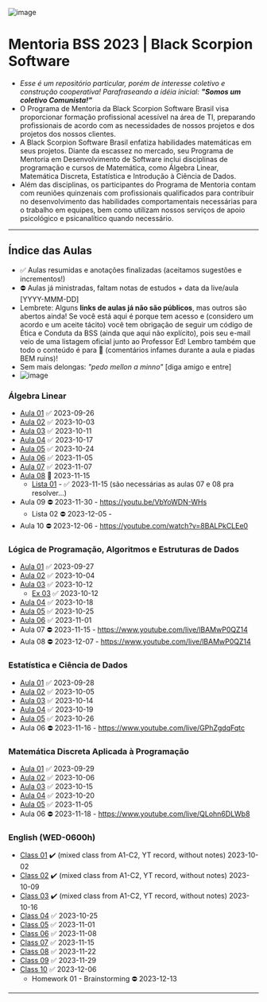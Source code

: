 ![image](https://github.com/danielmassita/2023-Mentoria-BSS/assets/111195175/812dc975-4895-4038-bf29-bdfb17e71a8b)


# Mentoria BSS 2023 | Black Scorpion Software

- _Esse é um repositório particular, porém de interesse coletivo e construção cooperativa! Parafraseando a idéia inicial: **"Somos um coletivo Comunista!"**_
&nbsp;
- O Programa de Mentoria da Black Scorpion Software Brasil visa proporcionar formação profissional acessível na área de TI, preparando profissionais de acordo com as necessidades de nossos projetos e dos projetos dos nossos clientes.
- A Black Scorpion Software Brasil enfatiza habilidades matemáticas em seus projetos. Diante da escassez no mercado, seu Programa de Mentoria em Desenvolvimento de Software inclui disciplinas de programação e cursos de Matemática, como Álgebra Linear, Matemática Discreta, Estatística e Introdução à Ciência de Dados.
- Além das disciplinas, os participantes do Programa de Mentoria contam com reuniões quinzenais com profissionais qualificados para contribuir no desenvolvimento das habilidades comportamentais necessárias para o trabalho em equipes, bem como utilizam nossos serviços de apoio psicológico e psicanalítico quando necessário.

___

## Índice das Aulas

- ✅ Aulas resumidas e anotações finalizadas (aceitamos sugestões e incrementos!)
- ⛔ Aulas já ministradas, faltam notas de estudos + data da live/aula [YYYY-MMM-DD]
- Lembrete: Alguns **links de aulas já não são públicos**, mas outros são abertos ainda! Se você está aqui é porque tem acesso e (considero um acordo e um aceite tácito) você tem obrigação de seguir um código de Ética e Conduta da BSS (ainda que aqui não explícito), pois seu e-mail veio de uma listagem oficial junto ao Professor Ed! Lembro também que todo o conteúdo é para 🔞 (comentários infames durante a aula e piadas BEM ruins)!
- Sem mais delongas: _"pedo mellon a minno"_ [diga amigo e entre]
- ![image](https://github.com/danielmassita/2023-Mentoria-BSS/assets/111195175/ea207b1f-2108-438d-9be0-c538d6e5f001)
 

### Álgebra Linear

- [Aula 01](https://github.com/danielmassita/2023-Mentoria-BSS/blob/main/AlgebraLinear/Aula01.md) ✅ 2023-09-26
- [Aula 02](https://github.com/danielmassita/2023-Mentoria-BSS/blob/main/AlgebraLinear/Aula02.md) ✅ 2023-10-03
- [Aula 03](https://github.com/danielmassita/2023-Mentoria-BSS/blob/main/AlgebraLinear/Aula03.md) ✅ 2023-10-11
- [Aula 04](https://github.com/danielmassita/2023-Mentoria-BSS/blob/main/AlgebraLinear/Aula04.md) ✅ 2023-10-17
- [Aula 05](https://github.com/danielmassita/2023-Mentoria-BSS/blob/main/AlgebraLinear/Aula05.md) ✅ 2023-10-24
- [Aula 06](https://github.com/danielmassita/2023-Mentoria-BSS/blob/main/AlgebraLinear/Aula06.md) ✅ 2023-11-05
- [Aula 07](https://github.com/danielmassita/2023-Mentoria-BSS/blob/main/AlgebraLinear/Aula07.md) ✅ 2023-11-07
- [Aula 08](https://github.com/danielmassita/2023-Mentoria-BSS/blob/main/AlgebraLinear/Aula08.md) 🌱 2023-11-15
  - [Lista 01](https://github.com/danielmassita/2023-Mentoria-BSS/blob/main/AlgebraLinear/Lista01.pdf.pdf) - ✅ 2023-11-15 (são necessárias as aulas 07 e 08 pra resolver...)
- Aula 09 ⛔ 2023-11-30 - https://youtu.be/VbYoWDN-WHs
  - Lista 02 ⛔ 2023-12-05 - 
 - Aula 10 ⛔ 2023-12-06 - https://youtube.com/watch?v=8BALPkCLEe0

### Lógica de Programação, Algoritmos e Estruturas de Dados

- [Aula 01](https://github.com/danielmassita/2023-Mentoria-BSS/blob/main/LogicaProgramacao-Algoritmos-EstruturaDados/Aula01.md) ✅ 2023-09-27
- [Aula 02](https://github.com/danielmassita/2023-Mentoria-BSS/blob/main/LogicaProgramacao-Algoritmos-EstruturaDados/Aula02.md) ✅ 2023-10-04
- [Aula 03](https://github.com/danielmassita/2023-Mentoria-BSS/blob/main/LogicaProgramacao-Algoritmos-EstruturaDados/Aula03.md) ✅ 2023-10-12
  - [Ex 03](https://github.com/danielmassita/2023-Mentoria-BSS/blob/main/LogicaProgramacao-Algoritmos-EstruturaDados/Aula03.js) ✅ 2023-10-12
- [Aula 04](https://github.com/danielmassita/2023-Mentoria-BSS/blob/main/LogicaProgramacao-Algoritmos-EstruturaDados/Aula04.md) ✅ 2023-10-18
- [Aula 05](https://github.com/danielmassita/2023-Mentoria-BSS/blob/main/LogicaProgramacao-Algoritmos-EstruturaDados/Aula05.md) ✅ 2023-10-25
- [Aula 06](https://github.com/danielmassita/2023-Mentoria-BSS/blob/main/LogicaProgramacao-Algoritmos-EstruturaDados/Aula06.md) ✅ 2023-11-01
- Aula 07 ⛔ 2023-11-15 - https://www.youtube.com/live/lBAMwP0QZ14
- Aula 08 ⛔ 2023-12-07 - https://www.youtube.com/live/lBAMwP0QZ14

### Estatística e Ciência de Dados

- [Aula 01](https://github.com/danielmassita/2023-Mentoria-BSS/blob/main/Estatistica-CienciaDados/Aula01.md) ✅ 2023-09-28
- [Aula 02](https://github.com/danielmassita/2023-Mentoria-BSS/blob/main/Estatistica-CienciaDados/Aula02.md) ✅ 2023-10-05
- [Aula 03](https://github.com/danielmassita/2023-Mentoria-BSS/blob/main/Estatistica-CienciaDados/Aula03.md) ✅ 2023-10-14
- [Aula 04](https://github.com/danielmassita/2023-Mentoria-BSS/blob/main/Estatistica-CienciaDados/Aula04.md) ✅ 2023-10-19
- [Aula 05](https://github.com/danielmassita/2023-Mentoria-BSS/blob/main/Estatistica-CienciaDados/Aula05.md) ✅ 2023-10-26
- Aula 06 ⛔ 2023-11-16 - https://www.youtube.com/live/GPhZgdqFqtc

### Matemática Discreta Aplicada à Programação

- [Aula 01](https://github.com/danielmassita/2023-Mentoria-BSS/blob/main/MatematicaDiscretaAplicadaProgramacao/Aula01.md) ✅ 2023-09-29
- [Aula 02](https://github.com/danielmassita/2023-Mentoria-BSS/blob/main/MatematicaDiscretaAplicadaProgramacao/Aula02.md) ✅ 2023-10-06
- [Aula 03](https://github.com/danielmassita/2023-Mentoria-BSS/blob/main/MatematicaDiscretaAplicadaProgramacao/Aula03.md) ✅ 2023-10-15
- [Aula 04](https://github.com/danielmassita/2023-Mentoria-BSS/blob/main/MatematicaDiscretaAplicadaProgramacao/Aula04.md) ✅ 2023-10-20
- [Aula 05](https://github.com/danielmassita/2023-Mentoria-BSS/blob/main/MatematicaDiscretaAplicadaProgramacao/Aula05.md) ✅ 2023-11-05
- Aula 06 ⛔ 2023-11-18 - https://www.youtube.com/live/QLohn6DLWb8

### English (WED-0600h)

- [Class 01](https://youtu.be/8jJiCulZGVI) ✔️ (mixed class from A1-C2, YT record, without notes) 2023-10-02
- [Class 02](https://youtu.be/44jFiYF-J74) ✔️ (mixed class from A1-C2, YT record, without notes) 2023-10-09
- [Class 03](https://youtu.be/HYZozxqaRSg) ✔️ (mixed class from A1-C2, YT record, without notes) 2023-10-16
- [Class 04](https://github.com/danielmassita/2023-Mentoria-BSS/blob/main/English/Class04.md) ✅ 2023-10-25 
- [Class 05](https://github.com/danielmassita/2023-Mentoria-BSS/blob/main/English/Class05.md) ✅ 2023-11-01 
- [Class 06](https://github.com/danielmassita/2023-Mentoria-BSS/blob/main/English/Class06.md) ✅ 2023-11-08
- [Class 07](https://github.com/danielmassita/2023-Mentoria-BSS/blob/main/English/Class07.md) ✅ 2023-11-15
- [Class 08](https://github.com/danielmassita/2023-Mentoria-BSS/blob/main/English/Class08.md) ✅ 2023-11-22
- [Class 09](https://github.com/danielmassita/2023-Mentoria-BSS/blob/main/English/Class09.md) ✅ 2023-11-29
- [Class 10](https://github.com/danielmassita/2023-Mentoria-BSS/blob/main/English/Class10.md) ✅ 2023-12-06
  - Homework 01 - Brainstorming ⛔ 2023-12-13

___
